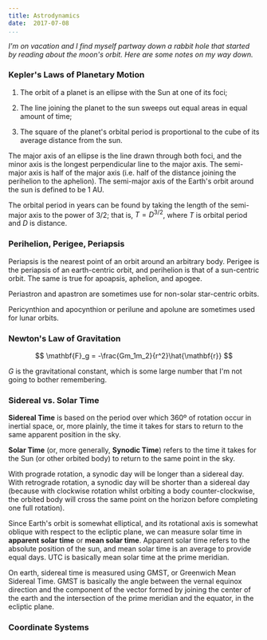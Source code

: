 ```yaml
---
title: Astrodynamics
date:  2017-07-08
...
```


*I'm on vacation and I find myself partway down a rabbit hole that started by reading about the
moon's orbit. Here are some notes on my way down.*

### Kepler's Laws of Planetary Motion

1. The orbit of a planet is an ellipse with the Sun at one of its foci;

2. The line joining the planet to the sun sweeps out equal areas in equal amount of time;

3. The square of the planet's orbital period is proportional to the cube of its average distance
   from the sun.

The major axis of an ellipse is the line drawn through both foci, and the minor axis is the longest
perpendicular line to the major axis. The semi-major axis is half of the major axis (i.e. half of
the distance joining the perihelion to the aphelion). The semi-major axis of the Earth's orbit around the sun is defined to be 1 AU.

The orbital period in years can be found by taking the length of the semi-major axis to the power of $3/2$; that is, $T = D^{3/2}$, where $T$ is orbital period and $D$ is distance.

### Perihelion, Perigee, Periapsis

Periapsis is the nearest point of an orbit around
an arbitrary body. Perigee is the periapsis of an earth-centric orbit, and perihelion is that of
a sun-centric orbit. The same is true for apoapsis, aphelion, and apogee.

Periastron and apastron are sometimes use for non-solar star-centric orbits.

Pericynthion and apocynthion or perilune and apolune are sometimes used for lunar orbits.

### Newton's Law of Gravitation

$$
\mathbf{F}_g = -\frac{Gm_1m_2}{r^2}\hat{\mathbf{r}}
$$

$G$ is the gravitational constant, which is some large number that I'm not going to bother remembering.

### Sidereal vs. Solar Time

**Sidereal Time** is based on the period over which 360º of rotation occur in inertial space, or,
more plainly, the time it takes for stars to return to the same apparent position in the sky.

**Solar Time** (or, more generally, **Synodic Time**) refers to the time it takes for the Sun (or other orbited body) to return to the same point in the sky.

With prograde rotation, a synodic day will be longer than a sidereal day. With retrograde rotation,
a synodic day will be shorter than a sidereal day (because with clockwise rotation whilst orbiting
a body counter-clockwise, the orbited body will cross the same point on the horizon before
completing one full rotation).

Since Earth's orbit is somewhat elliptical, and its rotational axis is somewhat oblique with respect to the ecliptic plane, we can measure solar time in **apparent solar time** or **mean solar time**. Apparent solar time refers to the absolute position of the sun, and mean solar time is an average to provide equal days. UTC is basically mean solar time at the prime meridian.

On earth, sidereal time is measured using GMST, or Greenwich Mean Sidereal Time. GMST is basically the angle between the vernal equinox direction and the component of the vector formed by joining the center of the earth and the intersection of the prime meridian and the equator, in the ecliptic plane.

### Coordinate Systems
